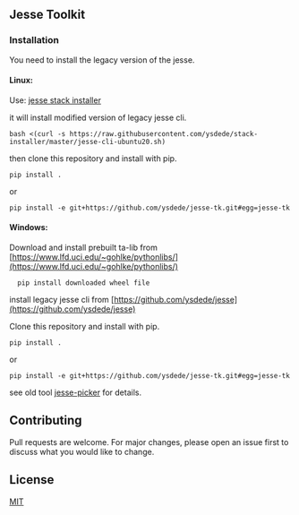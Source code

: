 ## Jesse Toolkit

### Installation
You need to install the legacy version of the jesse.

#### Linux:  
Use: [jesse stack installer](https://github.com/ysdede/stack-installer/blob/master/ubuntu-20.04.sh)

it will install modified version of legacy jesse cli.
```console
bash <(curl -s https://raw.githubusercontent.com/ysdede/stack-installer/master/jesse-cli-ubuntu20.sh)
```

then clone this repository and install with pip.

```console
pip install .
```
or
```console
pip install -e git+https://github.com/ysdede/jesse-tk.git#egg=jesse-tk
```

#### Windows:
  Download and install prebuilt ta-lib from [https://www.lfd.uci.edu/~gohlke/pythonlibs/](https://www.lfd.uci.edu/~gohlke/pythonlibs/)

  ```console
    pip install downloaded wheel file
 ```

install legacy jesse cli from [https://github.com/ysdede/jesse](https://github.com/ysdede/jesse)

Clone this repository and install with pip.
```console
pip install .
```
or
```console
pip install -e git+https://github.com/ysdede/jesse-tk.git#egg=jesse-tk
```

see old tool [jesse-picker](https://github.com/ysdede/jesse-picker) for details.




## Contributing
Pull requests are welcome. For major changes, please open an issue first to discuss what you would like to change.

## License
[MIT](https://choosealicense.com/licenses/mit/)
